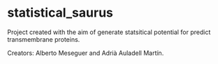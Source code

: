 # statistical_saurus
Project created with the aim of generate statsitical potential for predict transmembrane proteins. 

Creators: Alberto Meseguer and Adrià Auladell Martín.